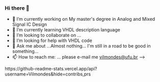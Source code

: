 ### Hi there 👋





- 🔭 I’m currently working on My master's degree in Analog and Mixed Signal IC Design
- 🌱 I’m currently learning VHDL description language
- 👯 I’m looking to collaborate on ...
- 🤔 I’m looking for help with VHDL code
- 💬 Ask me about ...Almost nothing... I'm still in a road to be good in something...
- 📫 How to reach me: ... please e-mail me vilmondes@ufu.br
-->

<div>
https://github-readme-stats.vercel.app/api?username=Vilmondes&hide=contribs,prs
</div>
